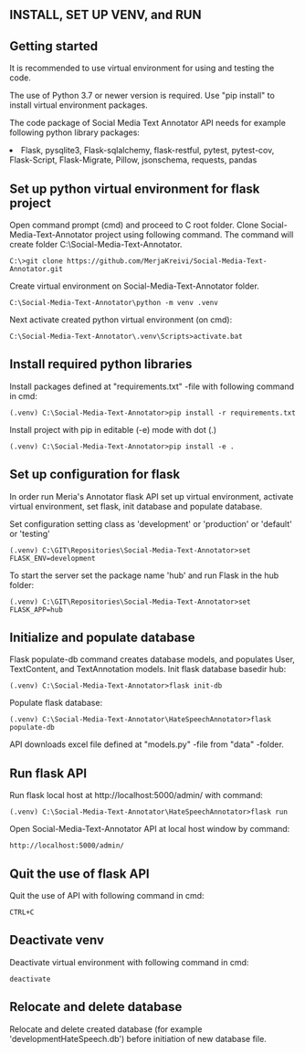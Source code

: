 ## INSTALL, SET UP VENV, and RUN

## Getting started

It is recommended to use virtual environment for using and testing the code. 

The use of Python 3.7 or newer version is required. Use "pip install" to install virtual environment packages. 

The code package of Social Media Text Annotator API needs for example following python library packages:

<li>   Flask, pysqlite3, Flask-sqlalchemy, flask-restful, pytest, pytest-cov, Flask-Script, Flask-Migrate, Pillow, jsonschema, requests, pandas


## Set up python virtual environment for flask project

Open command prompt (cmd) and proceed to C root folder. Clone Social-Media-Text-Annotator project using following command. The command will create folder C:\Social-Media-Text-Annotator.

    C:\>git clone https://github.com/MerjaKreivi/Social-Media-Text-Annotator.git

Create virtual environment on Social-Media-Text-Annotator folder.

    C:\Social-Media-Text-Annotator\python -m venv .venv

Next activate created python virtual environment (on cmd):

    C:\Social-Media-Text-Annotator\.venv\Scripts>activate.bat


## Install required python libraries

Install packages defined at "requirements.txt" -file with following command in cmd:

    (.venv) C:\Social-Media-Text-Annotator>pip install -r requirements.txt

Install project with pip in editable (-e) mode with dot (.)

    (.venv) C:\Social-Media-Text-Annotator>pip install -e .


## Set up configuration for flask

In order run Meria's Annotator flask API set up virtual environment, 
activate virtual environment, set flask, init database and populate database.

Set configuration setting class as 'development' or 'production' or 'default' or 'testing'

    (.venv) C:\GIT\Repositories\Social-Media-Text-Annotator>set FLASK_ENV=development

To start the server set the package name 'hub' and run Flask in the hub folder:

    (.venv) C:\GIT\Repositories\Social-Media-Text-Annotator>set FLASK_APP=hub


## Initialize and populate database

Flask populate-db command creates database models, and populates User, TextContent, and TextAnnotation models.
Init flask database basedir hub:

    (.venv) C:\Social-Media-Text-Annotator>flask init-db

Populate flask database:

    (.venv) C:\Social-Media-Text-Annotator\HateSpeechAnnotator>flask populate-db

API downloads excel file defined at "models.py" -file from "data" -folder.


## Run flask API

Run flask local host at http://localhost:5000/admin/ with command:

    (.venv) C:\Social-Media-Text-Annotator\HateSpeechAnnotator>flask run

Open Social-Media-Text-Annotator API at local host window by command:

    http://localhost:5000/admin/


## Quit the use of flask API

Quit the use of API with following command in cmd:

    CTRL+C


## Deactivate venv

Deactivate virtual environment with following command in cmd:

    deactivate


## Relocate and delete database

Relocate and delete created database (for example 'developmentHateSpeech.db') before initiation of new database file.

